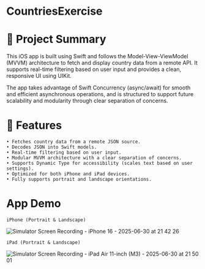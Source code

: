 # CountriesExercise

# 🚀 Project Summary

This iOS app is built using Swift and follows the Model-View-ViewModel (MVVM) architecture to fetch and display country data from a remote API. It supports real-time filtering based on user input and provides a clean, responsive UI using UIKit.

The app takes advantage of Swift Concurrency (async/await) for smooth and efficient asynchronous operations, and is structured to support future scalability and modularity through clear separation of concerns.


# 🔑 Features
    • Fetches country data from a remote JSON source.
    • Decodes JSON into Swift models.
    • Real-time filtering based on user input.
    • Modular MVVM architecture with a clear separation of concerns.
    • Supports Dynamic Type for accessibility (scales text based on user settings).
    • Optimized for both iPhone and iPad devices.
    • Fully supports portrait and landscape orientations.

    
 # App Demo
    iPhone (Portrait & Landscape)
  
![Simulator Screen Recording - iPhone 16 - 2025-06-30 at 21 42 26](https://github.com/user-attachments/assets/d2cd5124-b3a5-4264-8b18-154a175b628f)


  
    
    iPad (Portrait & Landscape)
  
![Simulator Screen Recording - iPad Air 11-inch (M3) - 2025-06-30 at 21 50 01](https://github.com/user-attachments/assets/0631db4d-7924-4a74-8105-0c2052bc95d9)


